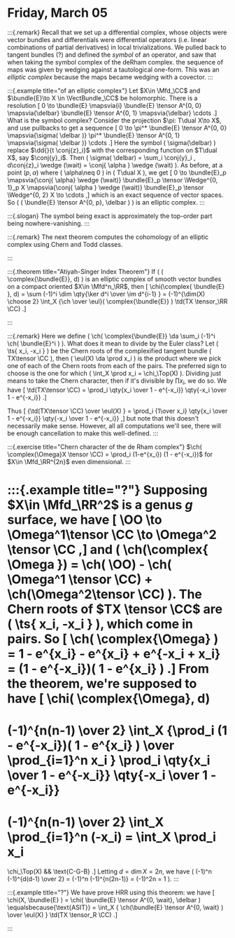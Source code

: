 # Friday, March 05




:::{.remark}
Recall that we set up a differential complex, whose objects were vector bundles and differentials were differential operators (i.e. linear combinations of partial derivatives) in local trivializations.
We pulled back to tangent bundles (?) and defined the *symbol* of an operator, and saw that when taking the symbol complex of the deRham complex. the sequence of maps was given by wedging against a tautological one-form.
This was an *elliptic complex* because the maps became wedging with a covector.
:::


:::{.example title="of an elliptic complex"}
Let $X\in \Mfd_\CC$ and $\bundle{E}\to X \in \VectBundle_\CC$ be holomorphic.
There is a resolution
\[
0 \to \bundle{E} \mapsvia{i} \bundle{E} \tensor A^{0, 0} \mapsvia{\delbar} \bundle{E} \tensor A^{0, 1} \mapsvia{\delbar} \cdots
.\]
What is the symbol complex?
Consider the projection $\pi: T\dual X\to X$, and use pullbacks to get a sequence
\[
0 \to \pi^* \bundle{E} \tensor A^{0, 0} \mapsvia{\sigma( \delbar )} \pi^* \bundle{E} \tensor A^{0, 1} \mapsvia{\sigma( \delbar )} \cdots
.\]
Here the symbol \( \sigma(\delbar) \) replace $\dd{}{t \conj{z}_i}$ with the corresponding function on $T\dual X$, say $\conj{y}_i$.
Then \( \sigma( \delbar) = \sum_i \conj{y}_i \, d\conj{z}_i \wedge (\wait) = \conj{ \alpha } \wedge (\wait) \).
As before, at a point $(p, \alpha)$ where \( \alpha\neq 0 \) in \( T\dual X \), we get
\[
0 \to \bundle{E}_p \mapsvia{\conj{ \alpha} \wedge (\wait)} \bundle{E}_p \tensor \Wedge^{0, 1}_p X \mapsvia{\conj{ \alpha } \wedge (\wait)} \bundle{E}_p \tensor \Wedge^{0, 2} X \to \cdots
,\]
which is an exact sequence of vector spaces.
So \( ( \bundle{E} \tensor A^{0, p}, \delbar ) \) is an elliptic complex.
:::


:::{.slogan}
The symbol being exact is approximately the top-order part being nowhere-vanishing.
:::

:::{.remark}
The next theorem computes the cohomology of an elliptic complex using Chern and Todd classes.

:::

:::{.theorem title="Atiyah-Singer Index Theorem"}
If \( ( \complex{\bundle{E}}, d) \) is an elliptic complex of smooth vector bundles on a compact oriented $X\in \Mfd^n_\RR$, then 
\[
\chi(\complex{ \bundle{E} }, d) = \sum (-1)^i \dim \qty{\ker d^i \over \im d^{i-1} } = 
(-1)^{\dim(X) \choose 2}
\int_X {\ch \over \eul}( \complex{\bundle{E}} ) \td(TX \tensor_\RR \CC)
.\]


:::


:::{.remark}
Here we define \( \ch( \complex{\bundle{E}} \da \sum_i (-1)^i \ch( \bundle{E}^i ) \).
What does it mean to divide by the Euler class?
Let \( \ts{ x_i, -x_i } \)  be the Chern roots of the complexified tangent bundle \( TX\tensor \CC \), then \( \eul(X) \da \prod x_i \) is the product where we pick one of each of the Chern roots from each of the pairs.
The preferred sign to choose is the one for which \( \int_X \prod x_i = \chi_\Top(X) \).
Dividing just means to take the Chern character, then if it's divisible by $\prod x_i$, we do so.
We have 
\[
\td(TX\tensor \CC) = \prod_i 
\qty{x_i \over 1 - e^{-x_i}} 
\qty{-x_i \over 1 - e^{-x_i}} 
.\]

Thus
\[
{\td(TX\tensor \CC) \over \eul(X) } = 
\prod_i {1\over x_i}
\qty{x_i \over 1 - e^{-x_i}} 
\qty{-x_i \over 1 - e^{-x_i}} 
,\]
but note that this doesn't necessarily make sense.
However, all all computations we'll see, there will be enough cancellation to make this well-defined.
:::


:::{.exercise title="Chern character of the de Rham complex"}
$\ch( \complex{\Omega}X \tensor \CC) = \prod_i (1-e^{x_i}) (1 - e^{-x_i})$ for $X\in \Mfd_\RR^{2n}$ even dimensional.
:::


:::{.example title="?"}
Supposing $X\in \Mfd_\RR^2$ is a genus $g$ surface, we have
\[
\OO \to \Omega^1\tensor \CC \to \Omega^2 \tensor \CC
,\]
and \( \ch(\complex{ \Omega }) = \ch( \OO) - \ch( \Omega^1 \tensor \CC) + \ch(\Omega^2\tensor \CC)  \).
The Chern roots of $TX \tensor \CC$ are \( \ts{ x_i, -x_i } \), which come in pairs.
So
\[
\ch( \complex{\Omega} ) 
= 1 - e^{x_i} - e^{x_i} + e^{-x_i + x_i}
= (1 - e^{-x_i})( 1 - e^{x_i} )
.\]
From the theorem, we're supposed to have 
\[
\chi( \complex{\Omega}, d) 
= 
(-1)^{n(n-1) \over 2}
\int_X
{\prod_i (1 - e^{-x_i})( 1 - e^{x_i} ) \over \prod_{i=1}^n x_i }
\prod_i 
\qty{x_i \over 1 - e^{-x_i}} 
\qty{-x_i \over 1 - e^{-x_i}} 
= 
(-1)^{n(n-1) \over 2}
\int_X
\prod_{i=1}^n (-x_i)
= \int_X 
\prod_i x_i
=
\chi_\Top(X) && \text{C-G-B}
.\]
Letting $d=\dim X = 2n$, we have \( (-1)^n (-1)^{d(d-1) \over 2} = (-1)^n (-1)^{n(2n-1)} = (-1)^2n = 1 \).
:::

:::{.example title="?"}
We have prove HRR using this theorem: we have
\[
\chi(X, \bundle{E} ) = \chi( \bundle{E} \tensor A^{0, \wait}, \delbar ) \equalsbecause{\text{ASIT}} = \int_X { \ch(\bundle{E} \tensor A^{0, \wait} ) \over \eul(X) } \td(TX \tensor_R \CC)
.\]

:::








